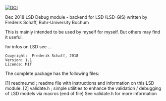 [![DOI](https://zenodo.org/badge/162153844.svg)](https://zenodo.org/badge/latestdoi/162153844)

Dec 2018
  LSD Debug module - backend for LSD (LSD-GIS)
  written by Frederik Schaff, Ruhr-University Bochum

This is mainly intended to be used by myself for myself. But others may find it useful.

  for infos on LSD see ...

	Copyright:  Frederik Schaff, 2018
	Version: 1.1
	Licence: MIT
  The complete package has the following files:

  [1] readme.md          ; readme file with instructions and information on this
                                     LSD module.
  [2] validate.h         ; simple utilities to enhance the validation /
                                     debugging of LSD models via macros (end of file)
See validate.h for more information

